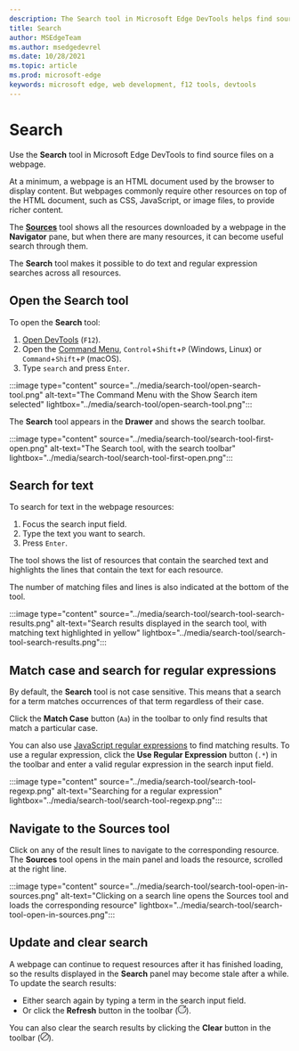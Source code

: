 ```yaml
---
description: The Search tool in Microsoft Edge DevTools helps find source files.
title: Search
author: MSEdgeTeam
ms.author: msedgedevrel
ms.date: 10/28/2021
ms.topic: article
ms.prod: microsoft-edge
keywords: microsoft edge, web development, f12 tools, devtools
---
```

# Search

Use the **Search** tool in Microsoft Edge DevTools to find source files on a webpage.

At a minimum, a webpage is an HTML document used by the browser to display content. But webpages commonly require other resources on top of the HTML document, such as CSS, JavaScript, or image files, to provide richer content.

The [**Sources**](../sources/index.md) tool shows all the resources downloaded by a webpage in the **Navigator** pane, but when there are many resources, it can become useful search through them.

The **Search** tool makes it possible to do text and regular expression searches across all resources.


<!-- ====================================================================== -->
## Open the Search tool

To open the **Search** tool:

1. [Open DevTools](../open/index.md) (`F12`).
1. Open the [Command Menu](../command-menu/index.md), `Control`+`Shift`+`P` (Windows, Linux) or `Command`+`Shift`+`P` (macOS).
1. Type `search` and press `Enter`.

:::image type="content" source="../media/search-tool/open-search-tool.png" alt-text="The Command Menu with the Show Search item selected" lightbox="../media/search-tool/open-search-tool.png":::

<!-- todo: try lightbox in rendered page at full width & half width, given that it's same as inline -->

The **Search** tool appears in the **Drawer** and shows the search toolbar.

:::image type="content" source="../media/search-tool/search-tool-first-open.png" alt-text="The Search tool, with the search toolbar" lightbox="../media/search-tool/search-tool-first-open.png":::

<!-- todo: try lightbox in rendered page at full width & half width, given that it's same as inline -->


<!-- ====================================================================== -->
## Search for text

To search for text in the webpage resources:

1. Focus the search input field.
1. Type the text you want to search.
1. Press `Enter`.

The tool shows the list of resources that contain the searched text and highlights the lines that contain the text for each resource.

The number of matching files and lines is also indicated at the bottom of the tool.

:::image type="content" source="../media/search-tool/search-tool-search-results.png" alt-text="Search results displayed in the search tool, with matching text highlighted in yellow" lightbox="../media/search-tool/search-tool-search-results.png":::

<!-- todo: try lightbox in rendered page at full width & half width, given that it's same as inline -->


<!-- ====================================================================== -->
## Match case and search for regular expressions

By default, the **Search** tool is not case sensitive. This means that a search for a term matches occurrences of that term regardless of their case.

Click the **Match Case** button (`Aa`) in the toolbar to only find results that match a particular case.

You can also use [JavaScript regular expressions](https://developer.mozilla.org/en-US/docs/Web/JavaScript/Guide/Regular_Expressions) to find matching results. To use a regular expression, click the **Use Regular Expression** button (`.*`) in the toolbar and enter a valid regular expression in the search input field.

:::image type="content" source="../media/search-tool/search-tool-regexp.png" alt-text="Searching for a regular expression" lightbox="../media/search-tool/search-tool-regexp.png":::

<!-- todo: try lightbox in rendered page at full width & half width, given that it's same as inline -->


<!-- ====================================================================== -->
## Navigate to the Sources tool

Click on any of the result lines to navigate to the corresponding resource. The **Sources** tool opens in the main panel and loads the resource, scrolled at the right line.

:::image type="content" source="../media/search-tool/search-tool-open-in-sources.png" alt-text="Clicking on a search line opens the Sources tool and loads the corresponding resource" lightbox="../media/search-tool/search-tool-open-in-sources.png":::

<!-- todo: try lightbox in rendered page at full width & half width, given that it's same as inline -->


<!-- ====================================================================== -->
## Update and clear search

A webpage can continue to request resources after it has finished loading, so the results displayed in the **Search** panel may become stale after a while. To update the search results:

* Either search again by typing a term in the search input field.
* Or click the **Refresh** button in the toolbar (![Refresh search button](../media/search-tool/search-tool-refresh.png)).

You can also clear the search results by clicking the **Clear** button in the toolbar (![Clear search button](../media/search-tool/search-tool-clear.png)).
